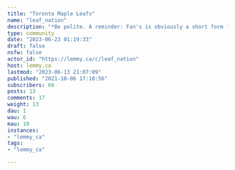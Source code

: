 ```yaml
---
title: "Toronto Maple Leafs" 
name: "leaf_nation"
description: "*Be polite. A reminder: Fan's is obviously a short form for 'Fanatics' so disagree politely. No flaming and/or Racism.*"
type: community
date: "2023-06-23 01:19:33"
draft: false
nsfw: false
actor_id: "https://lemmy.ca/c/leaf_nation"
host: lemmy.ca
lastmod: "2023-06-13 21:07:09"
published: "2021-10-06 17:10:56"
subscribers: 66
posts: 13
comments: 17
weight: 13
dau: 1
wau: 6
mau: 10
instances:
- "lemmy_ca"
tags: 
- "lemmy_ca"

---
```

